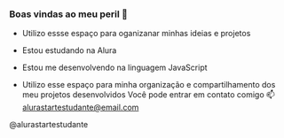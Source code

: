 ### Boas vindas ao meu peril 🖤

- Utilizo essse espaço para oganizanar minhas ideias e projetos

- Estou estudando na Alura
- Estou me desenvolvendo na linguagem JavaScript
- Utilizo esse espaço para minha organização e compartilhamento dos meu projetos desenvolvidos
Você pode entrar em contato comigo 📫
alurastartestudante@email.com

@alurastartestudante
